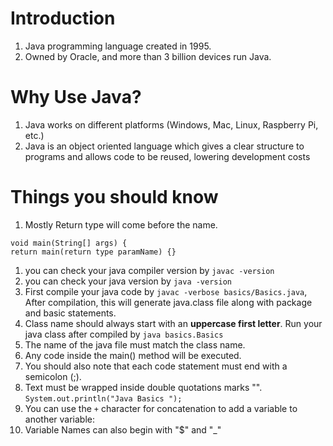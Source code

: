 # Introduction

1. Java programming language created in 1995.
1. Owned by Oracle, and more than 3 billion devices run Java.

# Why Use Java?

1. Java works on different platforms (Windows, Mac, Linux, Raspberry Pi, etc.)
1. Java is an object oriented language which gives a clear structure to programs and allows code to be reused, lowering development costs

# Things you should know
1. Mostly Return type will come before the name.
```
void main(String[] args) {
return main(return type paramName) {}
```
1. you can check your java compiler version by `javac -version`
1. you can check your java version by `java -version`
1. First compile your java code by `javac -verbose basics/Basics.java`, After compilation, this will generate java.class file along with package and basic statements.
1. Class name should always start with an **uppercase first letter**. Run your java class after compiled by `java basics.Basics`
1. The name of the java file must match the class name.
1. Any code inside the main() method will be executed.
1. You should also note that each code statement must end with a semicolon (;).
1. Text must be wrapped inside double quotations marks "". `System.out.println("Java Basics ");`
1. You can use the `+` character for concatenation to add a variable to another variable:
1. Variable Names can also begin with "$" and "_"